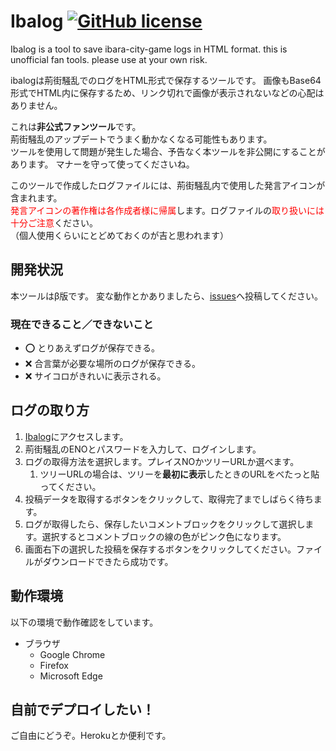 # Ibalog [![GitHub license](https://img.shields.io/badge/license-MIT-blue.svg)](https://github.com/ntmk-git/ibalog/LICENSE) 

Ibalog is a tool to save ibara-city-game logs in HTML format.
this is unofficial fan tools. please use at your own risk.

ibalogは荊街騒乱でのログをHTML形式で保存するツールです。
画像もBase64形式でHTML内に保存するため、リンク切れで画像が表示されないなどの心配はありません。

これは**非公式ファンツール**です。<br>
荊街騒乱のアップデートでうまく動かなくなる可能性もあります。<br>
ツールを使用して問題が発生した場合、予告なく本ツールを非公開にすることがあります。
マナーを守って使ってくださいね。

このツールで作成したログファイルには、荊街騒乱内で使用した発言アイコンが含まれます。<br>
<span style="color: red; ">発言アイコンの著作権は各作成者様に帰属</span>します。ログファイルの<span style="color: red; ">取り扱いには十分ご注意</span>ください。<br>
（個人使用くらいにとどめておくのが吉と思われます）

## 開発状況

本ツールはβ版です。
変な動作とかありましたら、[issues](https://github.com/ntmk-git/ibalog/issues)へ投稿してください。

### 現在できること／できないこと

- :o: とりあえずログが保存できる。
- :x: 合言葉が必要な場所のログが保存できる。
- :x: サイコロがきれいに表示される。

## ログの取り方

1. [Ibalog](https://ibalog.herokuapp.com/)にアクセスします。
1. 荊街騒乱のENOとパスワードを入力して、ログインします。
1. ログの取得方法を選択します。プレイスNOかツリーURLか選べます。
	1. ツリーURLの場合は、ツリーを**最初に表示**したときのURLをべたっと貼ってください。
1. 投稿データを取得するボタンをクリックして、取得完了までしばらく待ちます。
1. ログが取得したら、保存したいコメントブロックをクリックして選択します。選択するとコメントブロックの線の色がピンク色になります。
1. 画面右下の選択した投稿を保存するボタンをクリックしてください。ファイルがダウンロードできたら成功です。

## 動作環境

以下の環境で動作確認をしています。

- ブラウザ
	- Google Chrome
	- Firefox
	- Microsoft Edge

## 自前でデプロイしたい！

ご自由にどうぞ。Herokuとか便利です。
